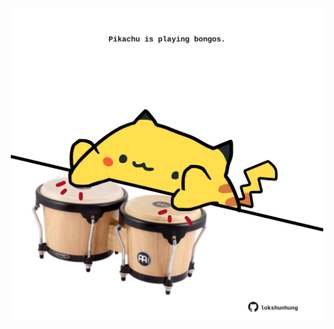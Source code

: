 <!-- built at 15/10/2023, 07:00:53 UTC -->
<p align="center">
  <img width="500" height="500" src="./ReadmeImage.svg">
</p>
